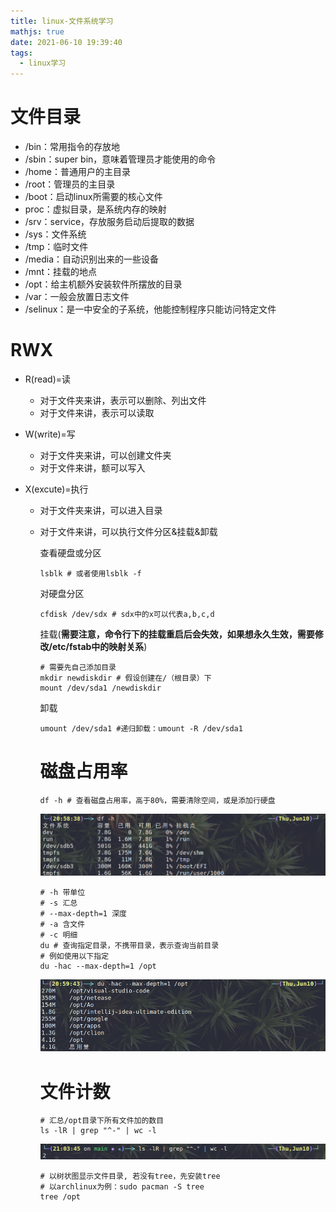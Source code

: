 ```yaml
---
title: linux-文件系统学习
mathjs: true
date: 2021-06-10 19:39:40
tags:
  - linux学习
---
```


# 文件目录

- /bin：常用指令的存放地
- /sbin：super bin，意味着管理员才能使用的命令
- /home：普通用户的主目录
- /root：管理员的主目录
- /boot：启动linux所需要的核心文件
- proc：虚拟目录，是系统内存的映射
- /srv：service，存放服务启动后提取的数据
- /sys：文件系统
- /tmp：临时文件
- /media：自动识别出来的一些设备
- /mnt：挂载的地点
- /opt：给主机额外安装软件所摆放的目录
- /var：一般会放置日志文件
- /selinux：是一中安全的子系统，他能控制程序只能访问特定文件

# RWX

- R(read)=读

  - 对于文件夹来讲，表示可以删除、列出文件
  - 对于文件来讲，表示可以读取

- W(write)=写

  - 对于文件夹来讲，可以创建文件夹
  - 对于文件来讲，额可以写入

- X(excute)=执行

  - 对于文件夹来讲，可以进入目录

  - 对于文件来讲，可以执行文件分区&挂载&卸载

    查看硬盘或分区

    ```shell
    lsblk # 或者使用lsblk -f
    ```

    对硬盘分区

    ```shell
    cfdisk /dev/sdx # sdx中的x可以代表a,b,c,d
    ```

    挂载(**需要注意，命令行下的挂载重启后会失效，如果想永久生效，需要修改/etc/fstab中的映射关系**)

    ```shell
    # 需要先自己添加目录
    mkdir newdiskdir # 假设创建在/（根目录）下
    mount /dev/sda1 /newdiskdir
    ```

    卸载

    ```shell
    umount /dev/sda1 #递归卸载：umount -R /dev/sda1
    ```

    # 磁盘占用率

    ```shell
    df -h # 查看磁盘占用率，高于80%，需要清除空间，或是添加行硬盘
    ```

    ![df-h](./linux-learn-filesystem/df-h.png)

    ```shell
    # -h 带单位
    # -s 汇总
    # --max-depth=1 深度
    # -a 含文件
    # -c 明细
    du # 查询指定目录，不携带目录，表示查询当前目录
    # 例如使用以下指定
    du -hac --max-depth=1 /opt
    ```

    ![du-hac--max-depth=1opt](./linux-learn-filesystem/du-hac-maxdeep.png)

    # 文件计数

    ```shell
    # 汇总/opt目录下所有文件加的数目
    ls -lR | grep "^-" | wc -l
    ```

    ![lslRgrepwcl](./linux-learn-filesystem/lslRgrepwcl.png)
    
    ```shell
    # 以树状图显示文件目录, 若没有tree，先安装tree
    # 以archlinux为例：sudo pacman -S tree
    tree /opt
    ```

